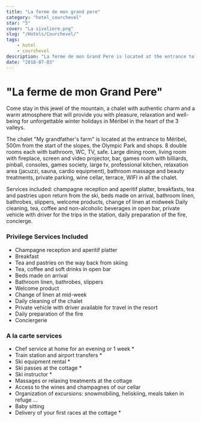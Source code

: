 ```yaml
---
title: "La ferme de mon grand pere"
category: "hotel_courchevel"
star: "5"
cover: "La sivoliere.png"
slug: "/Hotels/Courchevel/"
tags:
    - hotel
    - courchevel
description: "La ferme de mon Grand Pere is located at the entrance to Méribel and can accommodate 16 people. With its 500m², it combines perfectly the tradition of the old Savoyard chalets while combining luxury, comfort and modernity. "
date: "2018-07-03"
--- 
```

 
# "La ferme de mon Grand Pere"
Come stay in this jewel of the mountain, a chalet with authentic charm and a warm atmosphere that will provide you with pleasure, relaxation and well-being for unforgettable winter holidays in Méribel in the heart of the 3 valleys.

The chalet "My grandfather's farm" is located at the entrance to Méribel, 500m from the start of the slopes, the Olympic Park and shops.
8 double rooms each with bathroom, WC, TV, safe. Large dining room, living room with fireplace, screen and video projector, bar, games room with billiards, pinball, consoles, games society, large tv, professional kitchen, relaxation area (jacuzzi, sauna, cardio equipment), bathroom massage and beauty treatments, private parking, wine cellar, terrace, WIFI in all the chalet.

Services included: champagne reception and aperitif platter, breakfasts, tea and pastries upon return from the ski, beds made on arrival, bathroom linen, bathrobes, slippers, welcome products, change of linen at midweek Daily cleaning, tea, coffee and non-alcoholic beverages in open bar, private vehicle with driver for the trips in the station, daily preparation of the fire, concierge.

### Privilege Services Included
* Champagne reception and aperitif platter
* Breakfast
* Tea and pastries on the way back from skiing
* Tea, coffee and soft drinks in open bar
* Beds made on arrival
* Bathroom linen, bathrobes, slippers
* Welcome product
* Change of linen at mid-week
* Daily cleaning of the chalet
* Private vehicle with driver available for travel in the resort
* Daily preparation of the fire
* Conciergerie

### A la carte services
* Chef service at home for an evening or 1 week *
* Train station and airport transfers *
* Ski equipment rental *
* Ski passes at the cottage *
* Ski instructor *
* Massages or relaxing treatments at the cottage
* Access to the wines and champagnes of our cellar
* Organization of excursions: snowmobiling, heliskiing, meals taken in refuge ...
* Baby sitting
* Delivery of your first races at the cottage *
